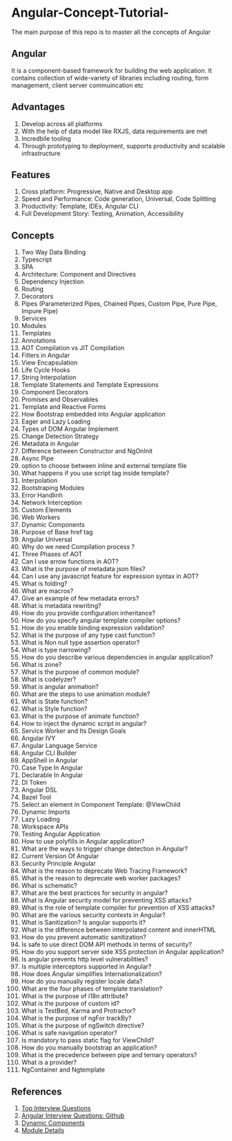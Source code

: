 # Angular-Concept-Tutorial-
The main purpose of this repo is to master all the concepts of Angular

## Angular

It is a component-based framework for building the web application. It contains collection of wide-variety of libraries
including routing, form management, client server commuincation etc
## Advantages

1. Develop across all platforms
2. With the help of data model like RXJS, data requirements are met
3. Incredbile tooling
4. Through prototyping to deployment, supports productivity and scalable infrastructure

## Features
1. Cross platform: Progressive, Native and Desktop app
2. Speed and Performance: Code generation, Universal, Code Splitting
3. Productivity: Template, IDEs, Angular CLI
4. Full Development Story: Testing, Animation, Accessibility

## Concepts

1. Two Way Data Binding
2. Typescript
3. SPA
4. Architecture: Component and Directives
5. Dependency Injection
6. Routing
7. Decorators
8. Pipes (Parameterized Pipes, Chained Pipes, Custom Pipe, Pure Pipe, Impure Pipe)
9. Services
10. Modules
11. Templates
12. Annotations
13. AOT Compilation vs JIT Compilation
14. Filters in Angular
15. View Encapsulation
16. Life Cycle Hooks
17. String Interpolation
18. Template Statements and Template Expressions
19. Component Decorators
20. Promises and Observables
21. Template and Reactive Forms
22. How Bootstrap embedded into Angular application
23. Eager and Lazy Loading
24. Types of DOM Angular Implement
25. Change Detection Strategy
26. Metadata in Angular
27. Difference between Constructor and NgOnInit
28. Async Pipe
29. option to choose between inline and external template file
30. What happens if you use script tag inside template?
31. Interpolation
32. Bootstraping Modules
33. Error Handlinh
34. Network Interception
35. Custom Elements
36. Web Workers
37. Dynamic Components
38. Purpose of Base href tag
39. Angular Universal
40. Why do we need Compilation process ?
41. Three Phases of AOT
42. Can I use arrow functions in AOT?
43. What is the purpose of metadata json files?
44. Can I use any javascript feature for expression syntax in AOT?
45. What is folding?
46. What are macros?
47. Give an example of few metadata errors?
48. What is metadata rewriting?
49. How do you provide configuration inheritance?
50. How do you specify angular template compiler options?
51. How do you enable binding expression validation?
52. What is the purpose of any type cast function?
53. What is Non null type assertion operator?
54. What is type narrowing?
55. How do you describe various dependencies in angular application?
56. What is zone?
57. What is the purpose of common module?
58. What is codelyzer?
59. What is angular animation?
60. What are the steps to use animation module?
61. What is State function?
62. What is Style function?
63. What is the purpose of animate function?
64. How to inject the dynamic script in angular?
65. Service Worker and Its Design Goals
66. Angular IVY
67. Angular Language Service
68. Angular CLI Builder
69. AppShell in Angular
70. Case Type In Angular
71. Declarable In Angular
72. DI Token
73. Angular DSL
74. Bazel Tool
75. Select an element in Component Template: @ViewChild
76. Dynamic Imports
77. Lazy Loading
78. Workspace APIs
79. Testing Angular Application
80. How to use polyfills in Angular application?
81. What are the ways to trigger change detection in Angular?
82. Current Version Of Angular
83. Security Principle Angular
84. What is the reason to deprecate Web Tracing Framework?
85. What is the reason to deprecate web worker packages?
86. What is schematic?
87. What are the best practices for security in angular?
88. What is Angular security model for preventing XSS attacks?
89. What is the role of template compiler for prevention of XSS attacks?
90. What are the various security contexts in Angular?
91. What is Sanitization? Is angular supports it?
92. What is the difference between interpolated content and innerHTML
93. How do you prevent automatic sanitization?
94. Is safe to use direct DOM API methods in terms of security?
95. How do you support server side XSS protection in Angular application?
96. Is angular prevents http level vulnerabilities?
97. Is multiple interceptors supported in Angular?
98. How does Angular simplifies Internationalization?
99. How do you manually register locale data?
100. What are the four phases of template translation?
101. What is the purpose of i18n attribute?
102. What is the purpose of custom id?
103. What is TestBed, Karma and Protractor?
104. What is the purpose of ngFor trackBy?
105. What is the purpose of ngSwitch directive?
106. What is safe navigation operator?
107. Is mandatory to pass static flag for ViewChild?
108. How do you manually bootstrap an application?
109. What is the precedence between pipe and ternary operators?
110. What is a provider?
111. NgContainer and Ngtemplate

## References

1. [Top Interview Questions](https://www.simplilearn.com/tutorials/angular-tutorial/angular-interview-questions)
2. [Angular Interview Questions: Github](https://github.com/sudheerj/angular-interview-questions)
3. [Dynamic Components](https://indepth.dev/posts/1054/here-is-what-you-need-to-know-about-dynamic-components-in-angular)
4. [Module Details](https://indepth.dev/posts/1056/avoiding-common-confusions-with-modules-in-angular)
